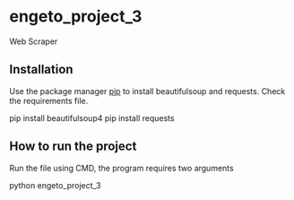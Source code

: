 # engeto_project_3

Web Scraper

## Installation

Use the package manager [pip](https://pip.pypa.io/en/stable/) to install beautifulsoup and requests.
Check the requirements file.

pip install beautifulsoup4
pip install requests

## How to run the project

Run the file using CMD, the program requires two arguments

python engeto_project_3 <LINK> <name of the csv file>

